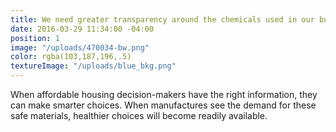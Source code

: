 ```yaml
---
title: We need greater transparency around the chemicals used in our building materials.
date: 2016-03-29 11:34:00 -04:00
position: 1
image: "/uploads/470034-bw.png"
color: rgba(103,187,196,.5)
textureImage: "/uploads/blue_bkg.png"
---
```


When affordable housing decision-makers have the right information, they can make smarter choices. When manufactures see the demand for these safe materials, healthier choices will become readily available.
